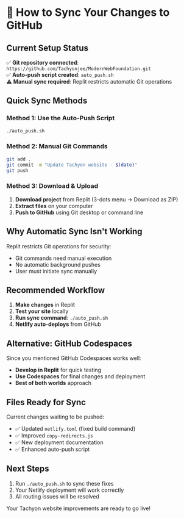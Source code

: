 # 🔄 How to Sync Your Changes to GitHub

## Current Setup Status
✅ **Git repository connected**: `https://github.com/Tachyonjee/ModernWebFoundation.git`  
✅ **Auto-push script created**: `auto_push.sh`  
⚠️ **Manual sync required**: Replit restricts automatic Git operations

## Quick Sync Methods

### Method 1: Use the Auto-Push Script
```bash
./auto_push.sh
```

### Method 2: Manual Git Commands
```bash
git add .
git commit -m "Update Tachyon website - $(date)"
git push
```

### Method 3: Download & Upload
1. **Download project** from Replit (3-dots menu → Download as ZIP)
2. **Extract files** on your computer
3. **Push to GitHub** using Git desktop or command line

## Why Automatic Sync Isn't Working

Replit restricts Git operations for security:
- Git commands need manual execution
- No automatic background pushes
- User must initiate sync manually

## Recommended Workflow

1. **Make changes** in Replit
2. **Test your site** locally  
3. **Run sync command**: `./auto_push.sh`
4. **Netlify auto-deploys** from GitHub

## Alternative: GitHub Codespaces

Since you mentioned GitHub Codespaces works well:
- **Develop in Replit** for quick testing
- **Use Codespaces** for final changes and deployment
- **Best of both worlds** approach

## Files Ready for Sync

Current changes waiting to be pushed:
- ✅ Updated `netlify.toml` (fixed build command)
- ✅ Improved `copy-redirects.js` 
- ✅ New deployment documentation
- ✅ Enhanced auto-push script

## Next Steps

1. Run `./auto_push.sh` to sync these fixes
2. Your Netlify deployment will work correctly
3. All routing issues will be resolved

Your Tachyon website improvements are ready to go live!